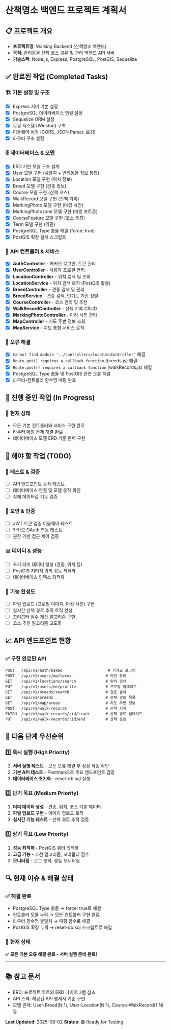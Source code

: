 # 산책명소 백엔드 프로젝트 계획서

## 📋 프로젝트 개요
- **프로젝트명**: Walking Backend (산책명소 백엔드)
- **목적**: 반려동물 산책 코스 공유 및 관리 백엔드 API 서버
- **기술스택**: Node.js, Express, PostgreSQL, PostGIS, Sequelize

## ✅ 완료된 작업 (Completed Tasks)

### 🏗️ **기본 설정 및 구조**
- [x] Express 서버 기본 설정
- [x] PostgreSQL 데이터베이스 연결 설정
- [x] Sequelize ORM 설정
- [x] 로깅 시스템 (Winston) 구축
- [x] 미들웨어 설정 (CORS, JSON Parser, 로깅)
- [x] 라우터 구조 설정

### 🗄️ **데이터베이스 & 모델**
- [x] ERD 기반 모델 구조 설계
- [x] User 모델 구현 (사용자 + 반려동물 정보 통합)
- [x] Location 모델 구현 (위치 정보)
- [x] Breed 모델 구현 (견종 정보)
- [x] Course 모델 구현 (산책 코스)
- [x] WalkRecord 모델 구현 (산책 기록)
- [x] MarkingPhoto 모델 구현 (마킹 사진)
- [x] MarkingPhotozone 모델 구현 (마킹 포토존)
- [x] CourseFeature 모델 구현 (코스 특징)
- [x] Term 모델 구현 (약관)
- [x] PostgreSQL Type 충돌 해결 (force: true)
- [x] PostGIS 확장 설치 스크립트

### 🎯 **API 컨트롤러 & 서비스**
- [x] **AuthController** - 카카오 로그인, 토큰 관리
- [x] **UserController** - 사용자 프로필 관리
- [x] **LocationController** - 위치 검색 및 조회
- [x] **LocationService** - 위치 검색 로직 (PostGIS 활용)
- [x] **BreedController** - 견종 검색 및 관리
- [x] **BreedService** - 견종 검색, 인기도 기반 정렬
- [x] **CourseController** - 코스 관리 및 추천
- [x] **WalkRecordController** - 산책 기록 CRUD
- [x] **MarkingPhotoController** - 마킹 사진 관리
- [x] **MapController** - 지도 주변 정보 조회
- [x] **MapService** - 지도 통합 서비스 로직

### 🔧 **오류 해결**
- [x] `Cannot find module '../controllers/locationController'` 해결
- [x] `Route.get() requires a callback function` (breeds.js) 해결
- [x] `Route.post() requires a callback function` (walkRecords.js) 해결
- [x] PostgreSQL Type 충돌 및 PostGIS 관련 오류 해결
- [x] 라우터-컨트롤러 함수명 매핑 완료

## 🚧 진행 중인 작업 (In Progress)

### 🔄 **현재 상태**
- 모든 기본 컨트롤러와 서비스 구현 완료
- 라우터 매핑 문제 해결 완료
- 데이터베이스 모델 ERD 기준 완벽 구현

## 📝 해야 할 작업 (TODO)

### 🧪 **테스트 & 검증**
- [ ] API 엔드포인트 동작 테스트
- [ ] 데이터베이스 연결 및 모델 동작 확인
- [ ] 실제 데이터로 기능 검증

### 🔐 **보안 & 인증**
- [ ] JWT 토큰 검증 미들웨어 테스트
- [ ] 카카오 OAuth 연동 테스트
- [ ] 권한 기반 접근 제어 검증

### 📊 **데이터 & 성능**
- [ ] 초기 더미 데이터 생성 (견종, 위치 등)
- [ ] PostGIS 지리적 쿼리 성능 최적화
- [ ] 데이터베이스 인덱스 최적화

### 🎯 **기능 완성도**
- [ ] 파일 업로드 (프로필 이미지, 마킹 사진) 구현
- [ ] 실시간 산책 경로 추적 로직 완성
- [ ] 꼬리콥터 점수 계산 알고리즘 구현
- [ ] 코스 추천 알고리즘 고도화

## 📈 **API 엔드포인트 현황**

### ✅ **구현 완료된 API**
```
POST   /api/v1/auth/kakao                    # 카카오 로그인
POST   /api/v1/users/me/terms               # 약관 동의
GET    /api/v1/locations/search             # 위치 검색
PUT    /api/v1/users/me/profile             # 프로필 업데이트
GET    /api/v1/breeds/search                # 견종 검색  
GET    /api/v1/breeds                       # 전체 견종 목록
GET    /api/v1/map/areas                    # 지도 주변 정보
POST   /api/v1/walk-records                 # 산책 시작
PATCH  /api/v1/walk-records/:id/track       # 산책 경로 업데이트
PUT    /api/v1/walk-records/:id/end         # 산책 종료
```

## 🎯 **다음 단계 우선순위**

### 1️⃣ **즉시 실행** (High Priority)
1. **서버 실행 테스트** - 모든 오류 해결 후 정상 작동 확인
2. **기본 API 테스트** - Postman으로 주요 엔드포인트 검증
3. **데이터베이스 초기화** - reset-db.sql 실행

### 2️⃣ **단기 목표** (Medium Priority)  
1. **더미 데이터 생성** - 견종, 위치, 코스 기본 데이터
2. **파일 업로드 구현** - 이미지 업로드 로직
3. **실시간 기능 테스트** - 산책 경로 추적 검증

### 3️⃣ **장기 목표** (Low Priority)
1. **성능 최적화** - PostGIS 쿼리 최적화
2. **고급 기능** - 추천 알고리즘, 꼬리콥터 점수
3. **모니터링** - 로그 분석, 성능 모니터링

## 🔍 **현재 이슈 & 해결 상태**

### ✅ **해결 완료**
- PostgreSQL Type 충돌 → force: true로 해결
- 컨트롤러 모듈 누락 → 모든 컨트롤러 구현 완료
- 라우터 함수명 불일치 → 매핑 함수로 해결
- PostGIS 확장 누락 → reset-db.sql 스크립트로 해결

### 🎯 **현재 상태**
**✅ 모든 기본 오류 해결 완료 - 서버 실행 준비 완료!**

---

## 📚 **참고 문서**
- ERD: 프로젝트 루트의 ERD 다이어그램 참조
- API 스펙: 제공된 API 명세서 기준 구현
- 모델 관계: User-Breed(N:1), User-Location(N:1), Course-WalkRecord(1:N) 등

**Last Updated**: 2025-08-02
**Status**: 🟢 Ready for Testing
